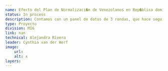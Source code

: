 ```yaml
---
name: Efecto del Plan de Normalizaci�n de Venezolanos en Rep�blica dominican
status: In process
description: Contamos con un panel de datos de 3 rondas, que hace seguimiento a 930 migrantes venezolanos que viven en Rep�blica Dominicana. Dentro de la informaci�n que recolectamos esta lalocalizaci�n de las encuestas. Uno de los ejercicios que estamos haciendo es medir las distancias entre dichas ubicaciones y los puntos de asistencia a migrantes para participar en el plan de Normalizaci�n. 
type: Proyecto
division: MIG
link: nan
technical: Alejandra Rivera
leader: Cynthia van der Werf
image: 
    url:
    alt: x
layers:
---
```

    